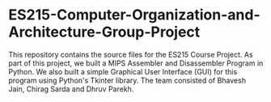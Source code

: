 # ES215-Computer-Organization-and-Architecture-Group-Project
This repository contains the source files for the ES215 Course Project. As part of this project, we built a MIPS Assembler and Disassembler Program in Python. We also built a simple Graphical User Interface (GUI) for this program using Python's Tkinter library. The team consisted of Bhavesh Jain, Chirag Sarda and Dhruv Parekh.
